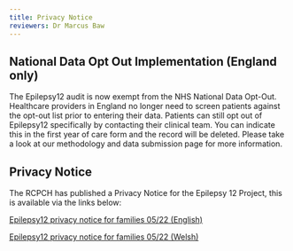 ```yaml
---
title: Privacy Notice
reviewers: Dr Marcus Baw
---
```


## National Data Opt Out Implementation (England only)

The Epilepsy12 audit is now exempt from the NHS National Data Opt-Out. Healthcare providers in England no longer need to screen patients against the opt-out list prior to entering their data. Patients can still opt out of Epilepsy12 specifically by contacting their clinical team. You can indicate this in the first year of care form and the record will be deleted. Please take a look at our methodology and data submission page for more information.

## Privacy Notice

The RCPCH has published a Privacy Notice for the Epilepsy 12 Project, this is available via the links below:

[Epilepsy12 privacy notice for families 05/22 (English)](https://www.rcpch.ac.uk/sites/default/files/2022-05/20222705%20E12%20Privacy%20Notice.pdf)

[Epilepsy12 privacy notice for families 05/22 (Welsh)](https://www.rcpch.ac.uk/sites/default/files/2022-05/20222705%20E12%20Privacy%20Notice%20Welsh.pdf)
